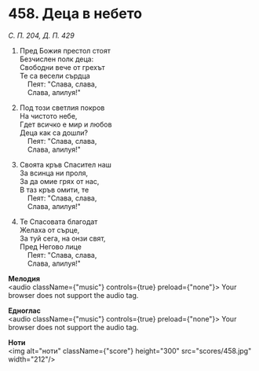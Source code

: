 # 458. Деца в небето  

*С. П. 204, Д. П. 429*  

1. Пред Божия престол стоят  
Безчислен полк деца:  
Свободни вече от грехът  
Те са весели сърдца  
    Пеят: "Слава, слава,  
    Слава, алилуя!"  

2. Под този светлия покров  
На чистото небе,  
Гдет всичко е мир и любов  
Деца как са дошли?  
    Пеят: "Слава, слава,  
    Слава, алилуя!"  

3. Своята кръв Спасител наш  
За всинца ни проля,  
За да омие грях от нас,  
В таз кръв омити, те  
    Пеят: "Слава, слава,  
    Слава, алилуя!"  

4. Те Спасовата благодат  
Желаха от сърце,  
За туй сега, на онзи свят,  
Пред Негово лице  
    Пеят: "Слава, слава,  
    Слава, алилуя!"  

__Мелодия__  
<audio className={"music"} controls={true} preload={"none"}><source src="mp3/458.mp3" type="audio/mpeg"/>
Your browser does not support the audio tag.
</audio>  

__Едноглас__  
<audio className={"music"} controls={true} preload={"none"}><source src="transp/458.mp3" type="audio/mpeg"/>
Your browser does not support the audio tag.
</audio>  

__Ноти__  
<img alt="ноти" className={"score"} height="300" src="scores/458.jpg" width="212"/>
